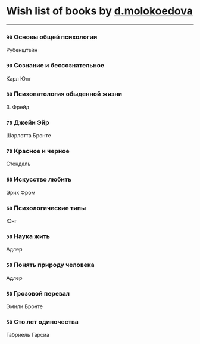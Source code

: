 # Wish list of books by [d.molokoedova](http://vk.com/id152183909)
---

### `90` Основы общей психологии
Рубенштейн

### `90` Сознание и бессознательное
Карл Юнг

### `80` Психопатология обыденной жизни
З. Фрейд

### `70` Джейн Эйр
Шарлотта Бронте

### `70` Красное и черное
Стендаль

### `60` Искусство любить
Эрих Фром

### `60` Психологические типы
Юнг

### `50` Наука жить
Адлер

### `50` Понять природу человека
Адлер

### `50` Грозовой перевал
Эмили Бронте

### `50` Сто лет одиночества
Габриель Гарсиа

